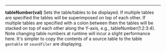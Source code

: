 <a name="tableNumber"><h3 style="padding-top: 40px; margin-top: 40px;"></h3></a>
_____________________________
**tableNumber(val)** Sets the table/tables to be displayed. If multiple tables are specified the tables will be superimposed on top of each other. If multiple tables are specified with a colon between then the tables will be stacked on top of each other along the Y-axis, e.g., tableNumber(1:2:3:4). Note changing table numbers at runtime will incur a slight performance here. It's simpler to copy the contents of a source table to the table `gentable` or `soundfiler` are displaying.  